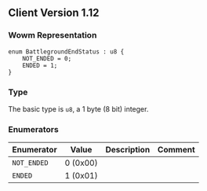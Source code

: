 ## Client Version 1.12

### Wowm Representation
```rust,ignore
enum BattlegroundEndStatus : u8 {
    NOT_ENDED = 0;
    ENDED = 1;
}
```
### Type
The basic type is `u8`, a 1 byte (8 bit) integer.
### Enumerators
| Enumerator | Value  | Description | Comment |
| --------- | -------- | ----------- | ------- |
| `NOT_ENDED` | 0 (0x00) |  |  |
| `ENDED` | 1 (0x01) |  |  |
